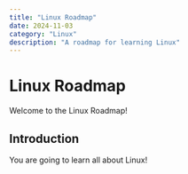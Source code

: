 ```yaml
---
title: "Linux Roadmap"
date: 2024-11-03
category: "Linux"
description: "A roadmap for learning Linux"
---
```


# Linux Roadmap

Welcome to the Linux Roadmap!

## Introduction

You are going to learn all about Linux!
